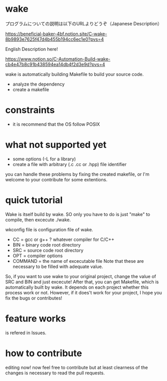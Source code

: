 # wake
プログラムについての説明は以下のURLよりどうぞ（Japanese Description）

https://beneficial-baker-4bf.notion.site/C-wake-8b9893e7625f47d4b455b194cc6ec1e0?pvs=4

English Description here!

https://www.notion.so/C-Automation-Build-wake-cb4e47b8c91b438594ea14db4f2d3e9d?pvs=4

wake is automatically building Makefile to build your source code.
- analyze the dependency
- create a makefile

# constraints
- it is recommend that the OS follow POSIX

# what not supported yet
- some options (-L for a library)
- create a file with arbitrary (.c .cc or .hpp) file identifier

you can handle these problems by fixing the created makefile, or I'm welcome to your contribute for some extentions.

# quick tutorial
Wake is itself build by wake. SO only you have to do is just "make" to compile, then excecute ./wake.

wkconfig file is configuration file of wake.
- CC = gcc or g++ ? whatever compiler for C/C++
- BIN = binary code root directory
- SRC = source code root directory
- OPT = compiler options
- COMMAND = the name of excecutable file
Note that these are necessary to be filled with adequate value.

So, if you want to use wake to your original project, change the value of SRC and BIN and just excecute! After that, you can get Makefile, which is automatically built by wake. It depends on each project whether this process work or not. However, if it does't work for your project, I hope you fix the bugs or contributes! 

# feature works
is refered in Issues.

# how to contribute 
editing now! now feel free to contribute but at least clearness of the changes is necessary to read the pull requests.
